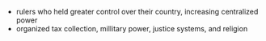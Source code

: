 - rulers who held greater control over their country, increasing centralized power
- organized tax collection, millitary power, justice systems, and religion